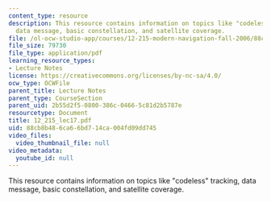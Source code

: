 ```yaml
---
content_type: resource
description: This resource contains information on topics like "codeless" tracking,
  data message, basic constellation, and satellite coverage.
file: /ol-ocw-studio-app/courses/12-215-modern-navigation-fall-2006/88cb8b486ca66bd714ca004fd09dd745_12_215_lec17.pdf
file_size: 79730
file_type: application/pdf
learning_resource_types:
- Lecture Notes
license: https://creativecommons.org/licenses/by-nc-sa/4.0/
ocw_type: OCWFile
parent_title: Lecture Notes
parent_type: CourseSection
parent_uid: 2b55d2f5-0800-386c-0466-5c81d2b5787e
resourcetype: Document
title: 12_215_lec17.pdf
uid: 88cb8b48-6ca6-6bd7-14ca-004fd09dd745
video_files:
  video_thumbnail_file: null
video_metadata:
  youtube_id: null
---
```

This resource contains information on topics like "codeless" tracking, data message, basic constellation, and satellite coverage.